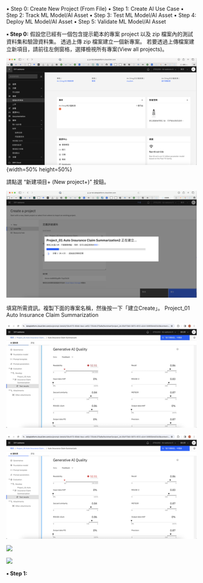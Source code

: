 ▪ Step 0: Create New Project (From File)
▪ Step 1: Create AI Use Case
▪ Step 2: Track ML Model/AI Asset
▪ Step 3: Test ML Model/AI Asset
▪ Step 4: Deploy ML Model/AI Asset
▪ Step 5: Validate ML Model/AI Asset


**▪ Step 0:**
假設您已經有一個包含提示範本的專案 project 以及 zip 檔案內的測試資料集和驗證資料集。
透過上傳 zip 檔案建立一個新專案。
若要透過上傳檔案建立新項目，請前往左側窗格，選擇檢視所有專案(View all projects)。

![](images/1.png){width=50% height=50%}

請點選 “新建項目+ (New project+)”  按鈕。

![](images/%25E6%2588%25AA%25E5%259C%2596%25202024-03-09%2520%25E4%25B8%258A%25E5%258D%25889.15.52.png)

填寫所需資訊。複製下面的專案名稱，然後按一下「建立Create」。
Project_01 Auto Insurance Claim Summarization

![](images/WXG1111.jpeg)

![](images/WXG1.png)

![](images/images/WXG2.png)

![](images/images/WXG3.png)

**▪ Step 1:**

